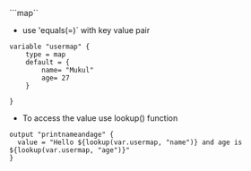 ```map``
- use 'equals(=)` with key value pair
```
variable "usermap" {
    type = map
    default = {
        name= "Mukul"
        age= 27
    }
  
}
```
- To access the value use lookup() function
```
output "printnameandage" {
  value = "Hello ${lookup(var.usermap, "name")} and age is ${lookup(var.usermap, "age")}"
}
```